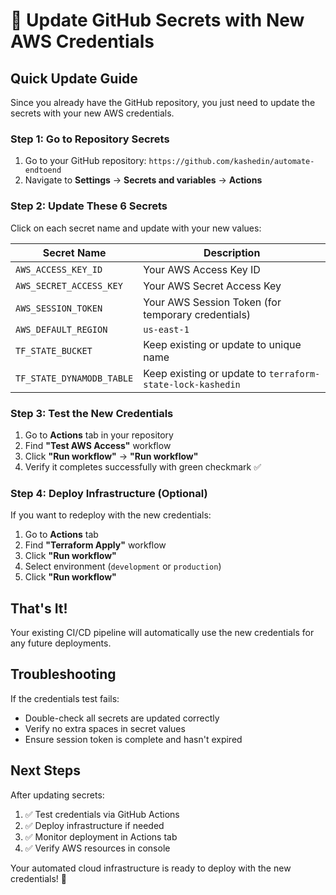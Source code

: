 # 🔄 Update GitHub Secrets with New AWS Credentials

## Quick Update Guide

Since you already have the GitHub repository, you just need to update the secrets with your new AWS credentials.

### Step 1: Go to Repository Secrets
1. Go to your GitHub repository: `https://github.com/kashedin/automate-endtoend`
2. Navigate to **Settings** → **Secrets and variables** → **Actions**

### Step 2: Update These 6 Secrets
Click on each secret name and update with your new values:

| Secret Name | Description |
|-------------|-------------|
| `AWS_ACCESS_KEY_ID` | Your AWS Access Key ID |
| `AWS_SECRET_ACCESS_KEY` | Your AWS Secret Access Key |
| `AWS_SESSION_TOKEN` | Your AWS Session Token (for temporary credentials) |
| `AWS_DEFAULT_REGION` | `us-east-1` |
| `TF_STATE_BUCKET` | Keep existing or update to unique name |
| `TF_STATE_DYNAMODB_TABLE` | Keep existing or update to `terraform-state-lock-kashedin` |

### Step 3: Test the New Credentials
1. Go to **Actions** tab in your repository
2. Find **"Test AWS Access"** workflow
3. Click **"Run workflow"** → **"Run workflow"**
4. Verify it completes successfully with green checkmark ✅

### Step 4: Deploy Infrastructure (Optional)
If you want to redeploy with the new credentials:
1. Go to **Actions** tab
2. Find **"Terraform Apply"** workflow
3. Click **"Run workflow"**
4. Select environment (`development` or `production`)
5. Click **"Run workflow"**

## That's It!

Your existing CI/CD pipeline will automatically use the new credentials for any future deployments.

## Troubleshooting

If the credentials test fails:
- Double-check all secrets are updated correctly
- Verify no extra spaces in secret values
- Ensure session token is complete and hasn't expired

## Next Steps

After updating secrets:
1. ✅ Test credentials via GitHub Actions
2. ✅ Deploy infrastructure if needed
3. ✅ Monitor deployment in Actions tab
4. ✅ Verify AWS resources in console

Your automated cloud infrastructure is ready to deploy with the new credentials! 🚀